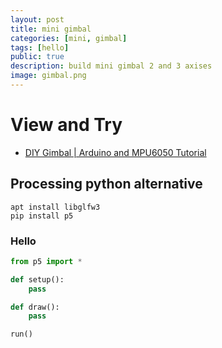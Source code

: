```yaml
---
layout: post
title: mini gimbal
categories: [mini, gimbal]
tags: [hello]
public: true
description: build mini gimbal 2 and 3 axises
image: gimbal.png
---
```


# View and Try
- [DIY Gimbal | Arduino and MPU6050 Tutorial](https://www.youtube.com/watch?v=UxABxSADZ6U)


## Processing python alternative

```
apt install libglfw3
pip install p5
```

### Hello
```python
from p5 import *

def setup():
    pass

def draw():
    pass

run()
```

